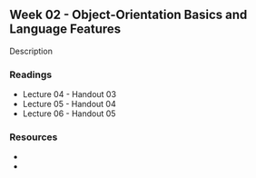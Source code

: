 ## Week 02 - Object-Orientation Basics and Language Features

Description

### Readings

* Lecture 04 - Handout 03
* Lecture 05 - Handout 04
* Lecture 06 - Handout 05

### Resources

* []()
* []()
